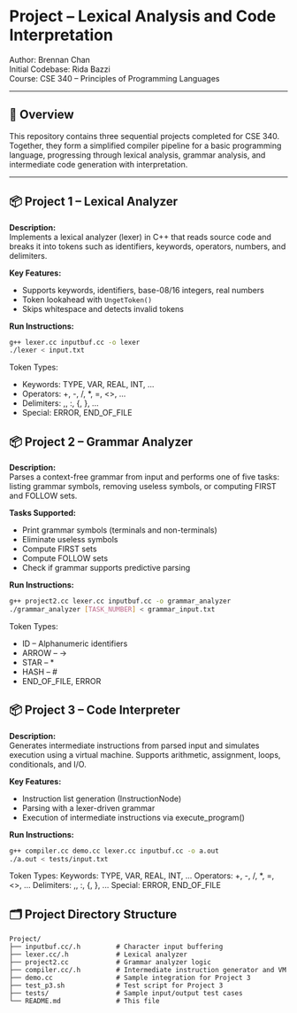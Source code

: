 # Project – Lexical Analysis and Code Interpretation

Author: Brennan Chan  
Initial Codebase: Rida Bazzi  
Course: CSE 340 – Principles of Programming Languages

---

## 📘 Overview

This repository contains three sequential projects completed for CSE 340. Together, they form a simplified compiler pipeline for a basic programming language, progressing through lexical analysis, grammar analysis, and intermediate code generation with interpretation.

---

## 📦 Project 1 – Lexical Analyzer

**Description:**  
Implements a lexical analyzer (lexer) in C++ that reads source code and breaks it into tokens such as identifiers, keywords, operators, numbers, and delimiters.

**Key Features:**
- Supports keywords, identifiers, base-08/16 integers, real numbers
- Token lookahead with `UngetToken()`
- Skips whitespace and detects invalid tokens

**Run Instructions:**
```bash
g++ lexer.cc inputbuf.cc -o lexer
./lexer < input.txt
```
Token Types:
- Keywords: TYPE, VAR, REAL, INT, ...
- Operators: +, -, /, *, =, <>, ...
- Delimiters: ,, :, {, }, ...
- Special: ERROR, END_OF_FILE

## 📦 Project 2 – Grammar Analyzer

**Description:**  
Parses a context-free grammar from input and performs one of five tasks: listing grammar symbols, removing useless symbols, or computing FIRST and FOLLOW sets.

**Tasks Supported:**
- Print grammar symbols (terminals and non-terminals)
- Eliminate useless symbols
- Compute FIRST sets
- Compute FOLLOW sets
- Check if grammar supports predictive parsing

**Run Instructions:**
```bash
g++ project2.cc lexer.cc inputbuf.cc -o grammar_analyzer
./grammar_analyzer [TASK_NUMBER] < grammar_input.txt
```
Token Types:
- ID – Alphanumeric identifiers
- ARROW – ->
- STAR – *
- HASH – #
- END_OF_FILE, ERROR

## 📦 Project 3 – Code Interpreter

**Description:**  
Generates intermediate instructions from parsed input and simulates execution using a virtual machine. Supports arithmetic, assignment, loops, conditionals, and I/O.

**Key Features:**
- Instruction list generation (InstructionNode)
- Parsing with a lexer-driven grammar
- Execution of intermediate instructions via execute_program()

**Run Instructions:**
```bash
g++ compiler.cc demo.cc lexer.cc inputbuf.cc -o a.out
./a.out < tests/input.txt
```
Token Types:
Keywords: TYPE, VAR, REAL, INT, ...
Operators: +, -, /, *, =, <>, ...
Delimiters: ,, :, {, }, ...
Special: ERROR, END_OF_FILE

## 🗂 Project Directory Structure
```
Project/
├── inputbuf.cc/.h         # Character input buffering
├── lexer.cc/.h            # Lexical analyzer
├── project2.cc            # Grammar analyzer logic
├── compiler.cc/.h         # Intermediate instruction generator and VM
├── demo.cc                # Sample integration for Project 3
├── test_p3.sh             # Test script for Project 3
├── tests/                 # Sample input/output test cases
└── README.md              # This file
```
